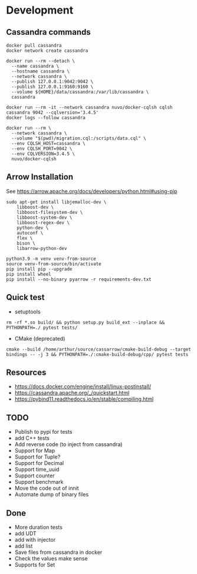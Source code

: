# Development

## Cassandra commands

```shell
docker pull cassandra
docker network create cassandra

docker run --rm --detach \
  --name cassandra \
  --hostname cassandra \
  --network cassandra \
  --publish 127.0.0.1:9042:9042 \
  --publish 127.0.0.1:9160:9160 \
  --volume ${HOME}/data/cassandra:/var/lib/cassandra \
  cassandra

docker run --rm -it --network cassandra nuvo/docker-cqlsh cqlsh cassandra 9042 --cqlversion='3.4.5'
docker logs --follow cassandra

docker run --rm \
  --network cassandra \
  --volume "$(pwd)/migration.cql:/scripts/data.cql" \
  --env CQLSH_HOST=cassandra \
  --env CQLSH_PORT=9042 \
  --env CQLVERSION=3.4.5 \
  nuvo/docker-cqlsh

```

## Arrow Installation

See https://arrow.apache.org/docs/developers/python.html#using-pip

```shell
sudo apt-get install libjemalloc-dev \
    libboost-dev \
    libboost-filesystem-dev \
    libboost-system-dev \
    libboost-regex-dev \
    python-dev \
    autoconf \
    flex \
    bison \
    libarrow-python-dev
    
python3.9 -m venv venv-from-source
source venv-from-source/bin/activate
pip install pip --upgrade
pip install wheel
pip install --no-binary pyarrow -r requirements-dev.txt
```

## Quick test

* setuptools

```shell
rm -rf *.so build/ && python setup.py build_ext --inplace &&  PYTHONPATH=./ pytest tests/
```

* CMake (deprecated)

```shell
cmake --build /home/arthur/source/cassarrow/cmake-build-debug --target bindings -- -j 3 && PYTHONPATH=./:cmake-build-debug/cpp/ pytest tests
```


## Resources

* https://docs.docker.com/engine/install/linux-postinstall/
* https://cassandra.apache.org/_/quickstart.html
* https://pybind11.readthedocs.io/en/stable/compiling.html



## TODO

* Publish to pypi for tests
* add C++ tests
* Add reverse code (to inject from cassandra)
* Support for Map
* Support for Tuple?
* Support for Decimal
* Support time_uuid
* Support counter
* Support benchmark
* Move the code out of innit
* Automate dump of binary files 

## Done

* More duration tests
* add UDT
* add with injector
* add list
* Save files from cassandra in docker
* Check the values make sense
* Supports for Set